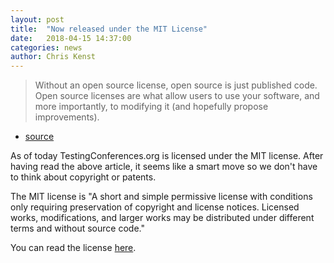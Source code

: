 ```yaml
---
layout: post
title:  "Now released under the MIT License"
date:   2018-04-15 14:37:00
categories: news
author: Chris Kenst
---
```


> Without an open source license, open source is just published code. Open source licenses are what allow users to use your software, and more importantly, to modifying it (and hopefully propose improvements).
- [source](https://ben.balter.com/2017/11/28/everything-an-open-source-maintainer-might-need-to-know-about-open-source-licensing/)

As of today TestingConferences.org is licensed under the MIT license. After having read the above article, it seems like a smart move so we don't have to think about copyright or patents.

The MIT license is "A short and simple permissive license with conditions only requiring preservation of copyright and license notices. Licensed works, modifications, and larger works may be distributed under different terms and without source code."

You can read the license [here](https://github.com/TestingConferences/testingconferences.github.io/blob/master/MIT-LICENSE).

